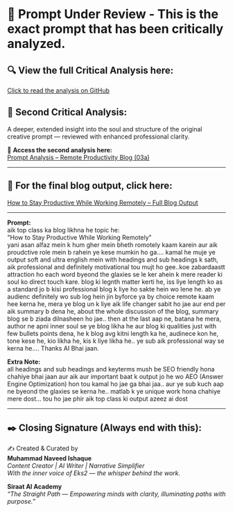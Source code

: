 # 📝 Prompt Under Review - This is the exact prompt that has been critically analyzed.

## 🔍 **View the full Critical Analysis here:**  
[Click to read the analysis on GitHub](https://github.com/siraat-ai-academy/soulcrafted-prompts-by-eks2/blob/main/prompt-01/03-Eks2_AI_Prompt_Critique.md)


## 🧠 **Second Critical Analysis:**  
A deeper, extended insight into the soul and structure of the original creative prompt — reviewed with enhanced professional clarity.

🔗 **Access the second analysis here:**  
[Prompt Analysis – Remote Productivity Blog (03a)](https://github.com/siraat-ai-academy/soulcrafted-prompts-by-eks2/blob/main/prompt-01/03a-Prompt_Analysis_Remote_Productivity_Blog.md)


---

## 📘 **For the final blog output, click here:**  
[How to Stay Productive While Working Remotely – Full Blog Output](https://github.com/siraat-ai-academy/soulcrafted-prompts-by-eks2/blob/main/prompt-01/04-Remote_Work_Productivity_Guide.md)

---

**Prompt:**  
aik top class ka blog likhna he topic he:  
"How to Stay Productive While Working Remotely"  
yani asan alfaz mein k hum gher mein bheth romotely kaam karein aur aik proudctive role mein b rahein ye kese mumkin ho ga.... kamal he muje ye output soft and ultra english mein with headings and sub headings k sath, aik professional and definitely motivational tou mujt ho gee..koe zabardaastt attraction ho each word byeond the glaxies se le ker ahein k mere reader ki soul ko direct touch kare. blog ki legnth matter kerti he, iss liye length ko as a standard jo b kisi professional blog k liye ho sakte hein wo lene he. ab ye audienc definitely wo sub log hein jin byforce ya by choice remote kaam hee kerna he, mera ye blog un k liye aik life changer sabit ho jae aur end per aik summary b dena he, about the whole discussion of the blog, summary blog se b ziada dilnasheen ho jae.. then at the last aap ne, batana he mera, author ne apni inner soul se ye blog likha he aur blog ki qualities just with few bullets points dena, he k blog avg kitni length ka he, audinece kon he, tone kese he, kio likha he, kis k liye likha he.. ye sub aik professional way se kerna he.... Thanks AI Bhai jaan.

**Extra Note:**  
all headings and sub headings and keyterms mush be SEO friendly hona chahiye bhai jaan aur aik aur important baat k output jo he wo AEO (Answer Engine Optimization) hon tou kamal ho jae ga bhai jaa.. aur ye sub kuch aap ne byeond the glaxies se kerna he.. matlab k ye unique work hona chahiye mere dost... tou ho jae phir aik top class ki output azeez ai dost

---

## ✒️ Closing Signature (Always end with this):

✍️ Created & Curated by  
**Muhammad Naveed Ishaque**  
*Content Creator | AI Writer | Narrative Simplifier*  
*With the inner voice of Eks2 — the whisper behind the work.*

**Siraat AI Academy**  
_“The Straight Path — Empowering minds with clarity, illuminating paths with purpose.”_
